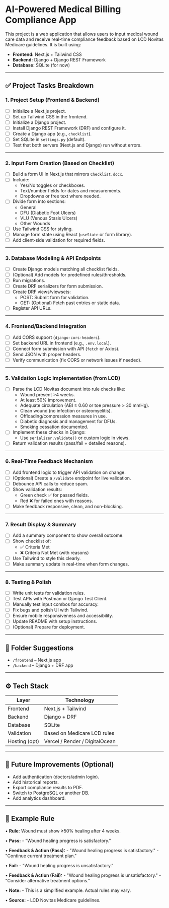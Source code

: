 
# AI-Powered Medical Billing Compliance App

This project is a web application that allows users to input medical wound care data and receive real-time compliance feedback based on LCD Novitas Medicare guidelines. It is built using:

- **Frontend:** Next.js + Tailwind CSS
- **Backend:** Django + Django REST Framework
- **Database:** SQLite (for now)

---

## ✅ Project Tasks Breakdown

### 1. Project Setup (Frontend & Backend)

- [ ] Initialize a Next.js project.
- [ ] Set up Tailwind CSS in the frontend.
- [ ] Initialize a Django project.
- [ ] Install Django REST Framework (DRF) and configure it.
- [ ] Create a Django app (e.g., `checklist`).
- [ ] Set SQLite in `settings.py` (default).
- [ ] Test that both servers (Next.js and Django) run without errors.

---

### 2. Input Form Creation (Based on Checklist)

- [ ] Build a form UI in Next.js that mirrors `Checklist.docx`.
- [ ] Include:
  - Yes/No toggles or checkboxes.
  - Text/number fields for dates and measurements.
  - Dropdowns or free text where needed.
- [ ] Divide form into sections:
  - General
  - DFU (Diabetic Foot Ulcers)
  - VLU (Venous Stasis Ulcers)
  - Other Wounds
- [ ] Use Tailwind CSS for styling.
- [ ] Manage form state using React (`useState` or form library).
- [ ] Add client-side validation for required fields.

---

### 3. Database Modeling & API Endpoints

- [ ] Create Django models matching all checklist fields.
- [ ] (Optional) Add models for predefined rules/thresholds.
- [ ] Run migrations.
- [ ] Create DRF serializers for form submission.
- [ ] Create DRF views/viewsets:
  - POST: Submit form for validation.
  - GET: (Optional) Fetch past entries or static data.
- [ ] Register API URLs.

---

### 4. Frontend/Backend Integration

- [ ] Add CORS support (`django-cors-headers`).
- [ ] Set backend URL in frontend (e.g., `.env.local`).
- [ ] Connect form submission with API (`fetch` or Axios).
- [ ] Send JSON with proper headers.
- [ ] Verify communication (fix CORS or network issues if needed).

---

### 5. Validation Logic Implementation (from LCD)

- [ ] Parse the LCD Novitas document into rule checks like:
  - Wound present >4 weeks.
  - At least 50% improvement.
  - Adequate circulation (ABI ≥ 0.60 or toe pressure > 30 mmHg).
  - Clean wound (no infection or osteomyelitis).
  - Offloading/compression measures in use.
  - Diabetic diagnosis and management for DFUs.
  - Smoking cessation documented.
- [ ] Implement these checks in Django:
  - Use `serializer.validate()` or custom logic in views.
- [ ] Return validation results (pass/fail + detailed reasons).

---

### 6. Real-Time Feedback Mechanism

- [ ] Add frontend logic to trigger API validation on change.
- [ ] (Optional) Create a `/validate` endpoint for live validation.
- [ ] Debounce API calls to reduce spam.
- [ ] Show validation results:
  - Green check ✅ for passed fields.
  - Red ❌ for failed ones with reasons.
- [ ] Make feedback responsive, clean, and non-blocking.

---

### 7. Result Display & Summary

- [ ] Add a summary component to show overall outcome.
- [ ] Show checklist of:
  - ✅ Criteria Met
  - ❌ Criteria Not Met (with reasons)
- [ ] Use Tailwind to style this clearly.
- [ ] Make summary update in real-time when form changes.

---

### 8. Testing & Polish

- [ ] Write unit tests for validation rules.
- [ ] Test APIs with Postman or Django Test Client.
- [ ] Manually test input combos for accuracy.
- [ ] Fix bugs and polish UI with Tailwind.
- [ ] Ensure mobile responsiveness and accessibility.
- [ ] Update README with setup instructions.
- [ ] (Optional) Prepare for deployment.

---

## 📁 Folder Suggestions

- `/frontend` – Next.js app
- `/backend` – Django + DRF app

---

## ⚙️ Tech Stack

| Layer        | Technology         |
|--------------|--------------------|
| Frontend     | Next.js + Tailwind |
| Backend      | Django + DRF       |
| Database     | SQLite             |
| Validation   | Based on Medicare LCD rules |
| Hosting (opt)| Vercel / Render / DigitalOcean |

---

## 🚀 Future Improvements (Optional)

- Add authentication (doctors/admin login).
- Add historical reports.
- Export compliance results to PDF.
- Switch to PostgreSQL or another DB.
- Add analytics dashboard.

---

## 🧪 Example Rule

• **Rule:** Wound must show ≥50% healing after 4 weeks.

• **Pass:**
    - "Wound healing progress is satisfactory."

• **Feedback & Action (Pass):**
    - "Wound healing progress is satisfactory."
    - "Continue current treatment plan."

• **Fail:**
    - "Wound healing progress is unsatisfactory."

• **Feedback & Action (Fail):**
    - "Wound healing progress is unsatisfactory."
    - "Consider alternative treatment options."

• **Note:**
    - This is a simplified example. Actual rules may vary.

• **Source:**
    - LCD Novitas Medicare guidelines.
